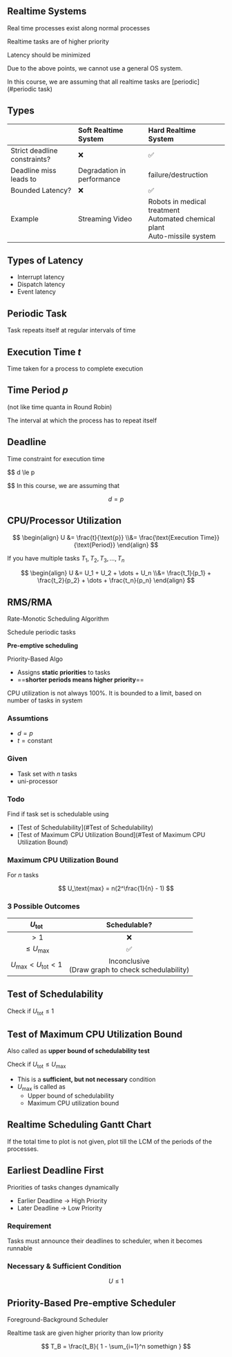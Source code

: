 ## Realtime Systems

Real time processes exist along normal processes

Realtime tasks are of higher priority

Latency should be minimized

Due to the above points, we cannot use a general OS system.

In this course, we are assuming that all realtime tasks are [periodic](#periodic task)

## Types

|                              | Soft Realtime System       | Hard Realtime System                                         |
| :--------------------------- | :------------------------- | :----------------------------------------------------------- |
| Strict deadline constraints? | ❌                          | ✅                                                            |
| Deadline miss leads to       | Degradation in performance | failure/destruction                                          |
| Bounded Latency?             | ❌                          | ✅                                                            |
| Example                      | Streaming Video            | Robots in medical treatment<br />Automated chemical plant<br />Auto-missile system |

## Types of Latency

- Interrupt latency
- Dispatch latency
- Event latency

## Periodic Task

Task repeats itself at regular intervals of time

## Execution Time $t$

Time taken for a process to complete execution

## Time Period $p$

(not like time quanta in Round Robin)

The interval at which the process has to repeat itself

## Deadline

Time constraint for execution time

$$
d \le p

$$
In this course, we are assuming that

$$
d = p
$$

## CPU/Processor Utilization

$$
\begin{align}
U
&= \frac{t}{\text{p}} \\&= \frac{\text{Execution Time}}{\text{Period}}
\end{align}
$$

If you have multiple tasks $T_1, T_2, T_3, \dots, T_n$

$$
\begin{align}
U
&= U_1 + U_2 + \dots + U_n \\&= \frac{t_1}{p_1} + \frac{t_2}{p_2} + \dots + \frac{t_n}{p_n}
\end{align}
$$

## RMS/RMA

Rate-Monotic Scheduling Algorithm

Schedule periodic tasks

**Pre-emptive scheduling**

Priority-Based Algo

- Assigns **static priorities** to tasks
- ==**shorter periods means higher priority**==

CPU utilization is not always 100%. It is bounded to a limit, based on number of tasks in system

### Assumtions

- $d=p$
- $t = \text{constant}$

### Given

- Task set with $n$ tasks
- uni-processor

### Todo

Find if task set is schedulable using

- [Test of Schedulability](#Test of Schedulability)
- [Test of Maximum CPU Utilization Bound](#Test of Maximum CPU Utilization Bound)

### Maximum CPU Utilization Bound

For $n$ tasks

$$
U_\text{max} = n(2^\frac{1}{n} - 1)
$$

### 3 Possible Outcomes

|       $U_\text{tot}$        |                      Schedulable?                      |
| :-------------------------: | :----------------------------------------------------: |
|            $> 1$            |                           ❌                            |
|     $\le U_\text{max}$      |                           ✅                            |
| $U_\max < U_\text{tot} < 1$ | Inconclusive<br />(Draw graph to check schedulability) |

## Test of Schedulability

Check if $U_\text{tot} \le 1$

## Test of Maximum CPU Utilization Bound

Also called as **upper bound of schedulability test**

Check if $U_\text{tot} \le U_\text{max}$

- This is a **sufficient, but not necessary** condition
- $U_\text{max}$ is called as
    - Upper bound of schedulability
    - Maximum CPU utilization bound

## Realtime Scheduling Gantt Chart

If the total time to plot is not given, plot till the LCM of the periods of the processes.

## Earliest Deadline First

Priorities of tasks changes dynamically

- Earlier Deadline $\to$ High Priority
- Later Deadline $\to$ Low Priority

### Requirement

Tasks must announce their deadlines to scheduler, when it becomes runnable

### Necessary & Sufficient Condition

$$
U \le 1
$$

## Priority-Based Pre-emptive Scheduler

Foreground-Background Scheduler

Realtime task are given higher priority than low priority

$$
T_B = \frac{t_B}{
1 - \sum_{i=1}^n somethign
}
$$

